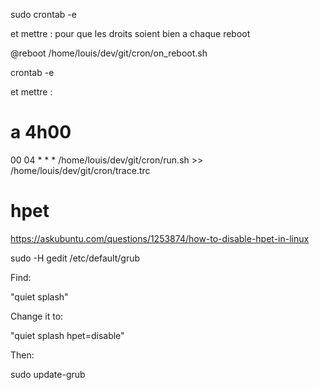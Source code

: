 
sudo crontab -e

et mettre  : pour que les droits soient bien a chaque reboot

@reboot /home/louis/dev/git/cron/on_reboot.sh



crontab -e

et mettre :

# a 4h00
00 04 * * * /home/louis/dev/git/cron/run.sh >> /home/louis/dev/git/cron/trace.trc





# hpet

https://askubuntu.com/questions/1253874/how-to-disable-hpet-in-linux


sudo -H gedit /etc/default/grub

Find:

"quiet splash"

Change it to:

"quiet splash hpet=disable"

Then:

sudo update-grub
